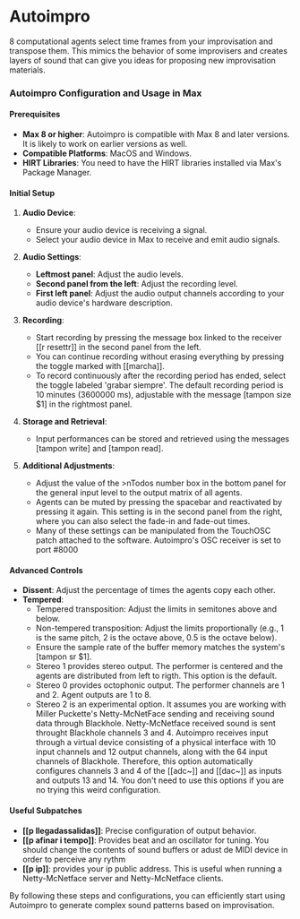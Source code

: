 # Autoimpro
8 computational agents select time frames from your improvisation and transpose them. This mimics the behavior of some improvisers and creates layers of sound that can give you ideas for proposing new improvisation materials.
### Autoimpro Configuration and Usage in Max

#### Prerequisites
- **Max 8 or higher**: Autoimpro is compatible with Max 8 and later versions. It is likely to work on earlier versions as well.
- **Compatible Platforms**: MacOS and Windows.
- **HIRT Libraries**: You need to have the HIRT libraries installed via Max's Package Manager.

#### Initial Setup
1. **Audio Device**:
   - Ensure your audio device is receiving a signal.
   - Select your audio device in Max to receive and emit audio signals.

2. **Audio Settings**:
   - **Leftmost panel**: Adjust the audio levels.
   - **Second panel from the left**: Adjust the recording level.
   - **First left panel**: Adjust the audio output channels according to your audio device's hardware description.

3. **Recording**:
   - Start recording by pressing the message box linked to the receiver [[r resettr]] in the second panel from the left.
   - You can continue recording without erasing everything by pressing the toggle marked with [[marcha]].
   - To record continuously after the recording period has ended, select the toggle labeled 'grabar siempre'. The default recording period is 10 minutes (3600000 ms), adjustable with the message [tampon size $1] in the rightmost panel.

4. **Storage and Retrieval**:
   - Input performances can be stored and retrieved using the messages [tampon write] and [tampon read].

5. **Additional Adjustments**:
   - Adjust the value of the >nTodos number box in the bottom panel for the general input level to the output matrix of all agents.
   - Agents can be muted by pressing the spacebar and reactivated by pressing it again. This setting is in the second panel from the right, where you can also select the fade-in and fade-out times.
   - Many of these settings can be manipulated from the TouchOSC patch attached to the software. Autoimpro's OSC receiver is set to port #8000

#### Advanced Controls
- **Dissent**: Adjust the percentage of times the agents copy each other.
- **Tempered**:
  - Tempered transposition: Adjust the limits in semitones above and below.
  - Non-tempered transposition: Adjust the limits proportionally (e.g., 1 is the same pitch, 2 is the octave above, 0.5 is the octave below).
  - Ensure the sample rate of the buffer memory matches the system's [tampon sr $1].
  - Stereo 1 provides stereo output. The performer is centered and the agents are distributed from left to rigth. This option is the default.
  - Stereo 0 provides octophonic output. The performer channels are 1 and 2. Agent outputs are 1 to 8.
  - Stereo 2 is an experimental option. It assumes you are working with Miller Puckette's Netty-McNetFace sending and receiving sound data through      Blackhole. Netty-McNetface received sound is sent throught Blackhole channels 3 and 4. Autoimpro receives input through a virtual device            consisting of a physical interface with 10 input channels and 12 output channels, along with the 64 input channels of Blackhole. Therefore,         this option automatically configures channels 3 and 4 of the [[adc~]] and [[dac~]] as inputs and outputs 13 and 14. You don't need to use this      options if you are no trying this weird configuration.

#### Useful Subpatches
- **[[p llegadassalidas]]**: Precise configuration of output behavior.
- **[[p afinar i tempo]]**: Provides beat and an oscillator for tuning. You should change the contents of sound buffers or adust de MIDI device in    order to perceive any rythm
- **[[p ip]]**: provides your ip public address. This is useful when running a Netty-McNetface server and Netty-McNetface clients. 

By following these steps and configurations, you can efficiently start using Autoimpro to generate complex sound patterns based on improvisation.
